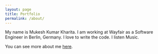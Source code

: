 ```yaml
---
layout: page
title: Portfolio
permalink: /about/
---
```


My name is Mukesh Kumar Kharita. I am working at Wayfair as a Software Engineer in Berlin, Germany. I love to write the code. I listen Music.

You can see more about me [here](https://mukeshkharita.com).
